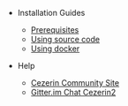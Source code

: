 - Installation Guides

  - [Prerequisites](prerequisites.md)
  - [Using source code](using-source-code.md)
  - [Using docker](using-docker.md)

- Help
  - [Cezerin Community Site](https://cezerin.org)
  - [Gitter.im Chat Cezerin2](https://gitter.im/cezerin2)
